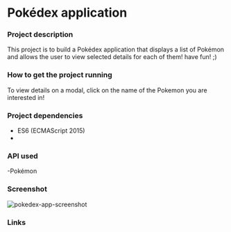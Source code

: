 
# Pokédex application

### Project description

This project is to build a Pokédex application that displays a list of Pokémon and allows the user to view selected details for each of them! have fun! ;)

### How to get the project running

To view details on a modal, click on the name of the Pokemon you are interested in!

### Project dependencies

- ES6 (ECMAScript 2015)
-

### API used

-Pokémon


### Screenshot

![pokedex-app-screenshot](https://user-images.githubusercontent.com/85830416/145679980-851615e6-97e2-4327-9a48-bc778229a847.png)

<!--![yayeh-kebte-portfolio](https://user-images.githubusercontent.com/85830416/145679755-46ad638a-89d3-411b-9b3a-c58d82cb4192.png)-->

### Links

